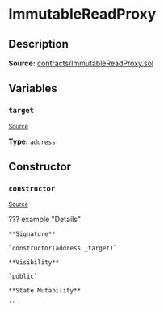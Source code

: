 # ImmutableReadProxy

## Description

**Source:** [contracts/ImmutableReadProxy.sol](https://github.com/Synthetixio/synthetix/tree/v2.98.1/contracts/ImmutableReadProxy.sol)

## Variables

### `target`

<sub>[Source](https://github.com/Synthetixio/synthetix/tree/v2.98.1/contracts/ImmutableReadProxy.sol#L9)</sub>

**Type:** `address`

## Constructor

### `constructor`

<sub>[Source](https://github.com/Synthetixio/synthetix/tree/v2.98.1/contracts/ImmutableReadProxy.sol#L11)</sub>

??? example "Details"

    **Signature**

    `constructor(address _target)`

    **Visibility**

    `public`

    **State Mutability**

    ``
